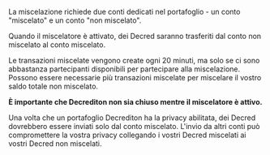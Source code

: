 La miscelazione richiede due conti dedicati nel portafoglio - un conto "miscelato" e un
conto "non miscelato".

Quando il miscelatore è attivato, dei Decred saranno trasferiti dal conto non miscelato
al conto miscelato.

Le transazioni miscelate vengono create ogni 20 minuti, ma solo se ci sono abbastanza partecipanti
disponibili per partecipare alla miscelazione.
Possono essere necessarie più transazioni miscelate per miscelare il vostro saldo totale non miscelato.

**È importante che Decrediton non sia chiuso mentre il miscelatore è attivo.**

Una volta che un portafoglio Decrediton ha la privacy abilitata, dei Decred dovrebbero essere inviati solo dal
conto miscelato.
L'invio da altri conti può compromettere la vostra privacy collegando i vostri Decred miscelati
ai vostri Decred non miscelati.
